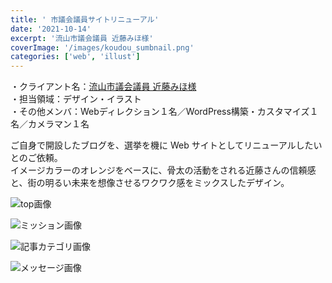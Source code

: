 ```yaml
---
title: ' 市議会議員サイトリニューアル'
date: '2021-10-14'
excerpt: '流山市議会議員 近藤みほ様'
coverImage: '/images/koudou_sumbnail.png'
categories: ['web', 'illust']
---
```


・クライアント名：[流山市議会議員 近藤みほ様](https://mihokondoh.net)  
・担当領域：デザイン・イラスト   
・その他メンバ：Webディレクション１名／WordPress構築・カスタマイズ１名／カメラマン１名

ご自身で開設したブログを、選挙を機に Web サイトとしてリニューアルしたいとのご依頼。  
イメージカラーのオレンジをベースに、骨太の活動をされる近藤さんの信頼感と、街の明るい未来を想像させるワクワク感をミックスしたデザイン。  

![top画像](/images/koudou_top.png)

![ミッション画像](/images/koudou_mission.png)

![記事カテゴリ画像](/images/kondou_categoly.png)

![メッセージ画像](/images/kondou_message.png)